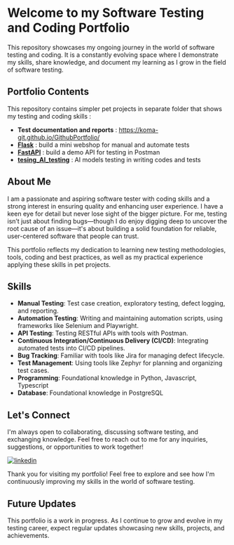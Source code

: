 # Welcome to my Software Testing and Coding Portfolio

This repository showcases my ongoing journey in the world of software testing and coding. It is a constantly evolving space where I demonstrate my skills, share knowledge, and document my learning as I grow in the field of software testing.

## Portfolio Contents

This repository contains simpler pet projects in separate folder that shows my testing and coding skills :

- **Test documentation and reports** : https://koma-git.github.io/GithubPortfolio/
- **[Flask](/Flask)** : build a mini webshop for manual and automate tests
- **[FastAPI](/FastAPI/)** : build a demo API for testing in Postman
- **[tesing_AI_testing](/testing_AI_testing/)** : AI models testing in writing codes and tests

## About Me

I am a passionate and aspiring software tester with coding skills and a strong interest in ensuring quality and enhancing user experience. I have a keen eye for detail but never lose sight of the bigger picture. For me, testing isn’t just about finding bugs—though I do enjoy digging deep to uncover the root cause of an issue—it's about building a solid foundation for reliable, user-centered software that people can trust.

This portfolio reflects my dedication to learning new testing methodologies, tools, coding and best practices, as well as my practical experience applying these skills in pet projects.

## Skills

- **Manual Testing**: Test case creation, exploratory testing, defect logging, and reporting.
- **Automation Testing**: Writing and maintaining automation scripts, using frameworks like Selenium and Playwright.
- **API Testing**: Testing RESTful APIs with tools with Postman.
- **Continuous Integration/Continuous Delivery (CI/CD)**: Integrating automated tests into CI/CD pipelines.
- **Bug Tracking**: Familiar with tools like Jira for managing defect lifecycle.
- **Test Management**: Using tools like Zephyr for planning and organizing test cases.
- **Programming**: Foundational knowledge in Python, Javascript, Typescript
- **Database**: Foundational knowledge in PostgreSQL

## Let's Connect

I'm always open to collaborating, discussing software testing, and exchanging knowledge. Feel free to reach out to me for any inquiries, suggestions, or opportunities to work together!

[![linkedin](https://img.shields.io/badge/linkedin-0A66C2?style=for-the-badge&logo=linkedin&logoColor=white)](https://www.linkedin.com/in/matyas-koczi-391b9a354)

Thank you for visiting my portfolio! Feel free to explore and see how I'm continuously improving my skills in the world of software testing.

## Future Updates

This portfolio is a work in progress. As I continue to grow and evolve in my testing career, expect regular updates showcasing new skills, projects, and achievements.